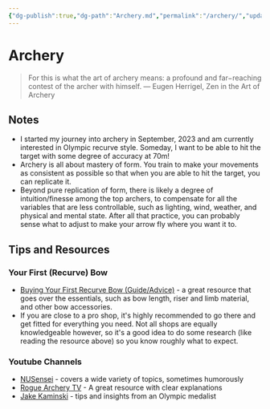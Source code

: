 ```yaml
---
{"dg-publish":true,"dg-path":"Archery.md","permalink":"/archery/","updated":"2023-11-28T10:10:36.021-05:00"}
---
```


# Archery

> For this is what the art of archery means: a profound and far−reaching contest of the archer with himself.
> ― Eugen Herrigel, Zen in the Art of Archery

## Notes
- I started my journey into archery in September, 2023 and am currently interested in Olympic recurve style. Someday, I want to be able to hit the target with some degree of accuracy at 70m!
- Archery is all about mastery of form. You train to make your movements as consistent as possible so that when you are able to hit the target, you can replicate it.
- Beyond pure replication of form, there is likely a degree of intuition/finesse among the top archers, to compensate for all the variables that are less controllable, such as lighting, wind, weather, and physical and mental state. After all that practice, you can probably sense what to adjust to make your arrow fly where you want it to.

## Tips and Resources
### Your First (Recurve) Bow

- [Buying Your First Recurve Bow (Guide/Advice)](https://www.reddit.com/r/Archery/comments/k33xyb/buying_your_first_recurve_bow_guideadvice/?utm_source=share&utm_medium=web2x&context=3) - a great resource that goes over the essentials, such as bow length, riser and limb material, and other bow accessories. 
- If you are close to a pro shop, it's highly recommended to go there and get fitted for everything you need. Not all shops are equally knowledgeable however, so it's a good idea to do some research (like reading the resource above) so you know roughly what to expect.

### Youtube Channels
- [NUSensei](https://www.youtube.com/@NUSensei) - covers a wide variety of topics, sometimes humorously 
- [Rogue Archery TV](https://www.youtube.com/@RogueArcheryTV) - A great resource with clear explanations
- [Jake Kaminski](https://www.youtube.com/@JakeKaminskiArchery) - tips and insights from an Olympic medalist

